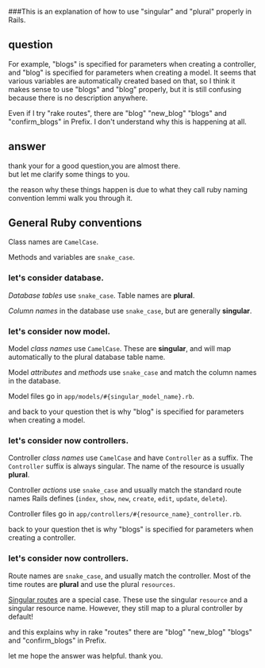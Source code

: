###This is an explanation of how to use "singular" and "plural" properly in Rails.

## question

For example, "blogs" is specified for parameters when creating a controller, and "blog" is specified for parameters when creating a model. It seems that various variables are automatically created based on that, so I think it makes sense to use "blogs" and "blog" properly, but it is still confusing because there is no description anywhere.  <br/>

Even if I try "rake routes", there are "blog" "new_blog" "blogs" and "confirm_blogs" in Prefix. I don't understand why this is happening at all.  <br/>

## answer

thank your for a good question,you are almost there.<br/>
but let me clarify some things to you.<br/>

the reason why these things happen is due to what they call ruby naming convention lemmi walk you through it.

## General Ruby conventions ##

Class names are `CamelCase`.<br/>

Methods and variables are `snake_case`.<br/>

### let's consider database.

*Database tables* use `snake_case`. Table names are **plural**.<br/>

*Column names* in the database use `snake_case`, but are generally **singular**.<br/>

### let's consider now model.

Model *class names* use `CamelCase`. These are **singular**, and will map automatically to the plural database table name.<br/>

Model *attributes* and *methods* use `snake_case` and match the column names in the database.<br/>

Model files go in `app/models/#{singular_model_name}.rb`.<br/>

and back to your question thet is why "blog" is specified for parameters when creating a model.<br/>

### let's consider now controllers.

Controller *class names* use `CamelCase` and have `Controller` as a suffix. The `Controller` suffix is always singular. The name of the resource is usually **plural**.

Controller *actions* use `snake_case` and usually match the standard route names Rails defines (`index`, `show`, `new`, `create`, `edit`, `update`, `delete`).

Controller files go in `app/controllers/#{resource_name}_controller.rb`.

back to your question thet is why "blogs" is specified for parameters when creating a controller.<br/>

### let's consider now controllers.

Route names are `snake_case`, and usually match the controller. Most of the time routes are **plural** and use the plural `resources`.

[Singular routes](http://edgeguides.rubyonrails.org/routing.html#singular-resources) are a special case. These use the singular `resource` and a singular resource name. However, they still map to a plural controller by default!

and this explains why in rake "routes" there are "blog" "new_blog" "blogs" and "confirm_blogs" in Prefix.<br/>

let me hope the answer was helpful. thank you.<br/>
